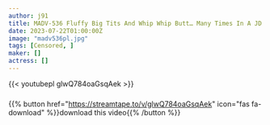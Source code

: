 ```yaml
---
author: j91
title: MADV-536 Fluffy Big Tits And Whip Whip Butt… Many Times In A JD Who Is Too Erotic A SKB Transparent Bunny Slut Berokisu Stakeout Cowgirl Mei Satsuki
date: 2023-07-22T01:00:00Z
image: "madv536pl.jpg"
tags: [Censored, ]
maker: []
actress: []
---
```



{{< youtubepl glwQ784oaGsqAek >}}
###

{{% button href="https://streamtape.to/v/glwQ784oaGsqAek" icon="fas fa-download" %}}download this video{{% /button %}}
